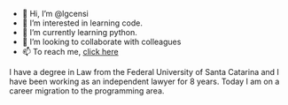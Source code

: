 - 👋 Hi, I’m @lgcensi
- 👀 I’m interested in learning code.
- 🌱 I’m currently learning python.
- 💞️ I’m looking to collaborate with colleagues
- 📫 To reach me, [click here](https://www.linkedin.com/in/lucascensi/)

I have a degree in Law from the Federal University of Santa Catarina and I have been working as an independent lawyer for 8 years. 
Today I am on a career migration to the programming area.

<!---
lgcensi/lgcensi is a ✨ special ✨ repository because its `README.md` (this file) appears on your GitHub profile.
You can click the Preview link to take a look at your changes.
--->

